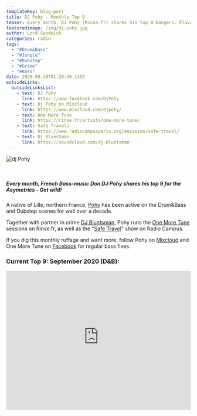 ```yaml
---
templateKey: blog-post
title: DJ Pohy - Monthly Top 9
teaser: Every month, DJ Pohy (Rinse.fr) shares his top 9 bangers. Flavor for ravers!
featuredimage: /img/dj-pohy.jpg
author: Lord Sandwich
categories: radio
tags:
  - "#Drum&Bass"
  - "#Jungle"
  - "#Dubstep"
  - "#Grime"
  - "#Bass"
date: 2020-09-28T01:29:58.145Z
outsideLinks:
  outsideLinksList:
    - text: DJ Pohy
      link: https://www.facebook.com/DjPohy
    - text: Dj Pohy on MIxcloud
      link: https://www.mixcloud.com/djpohy/
    - text: One More Tune
      link: https://rinse.fr/artists/one-more-tune/
    - text: Safe Travels
      link: https://www.radiocampusparis.org/emission/safe-travel/
    - text: Dj Blunstman
      link: https://soundcloud.com/dj-bluntsman
---
```

![](/img/dj-pohy-small.jpg "dj Pohy")

<br>

##### Every month, French Bass-music Don DJ Pohy shares his top 9 for the Asymetrics - Get wild!

A native of Lille, northern France, [Pohy](www.facebook.com/DjPohy) has been active on the Drum&Bass and Dubstep scenes for well over a decade.

Together with partner in crime [DJ Bluntsman](https://soundcloud.com/dj-bluntsman), Pohy runs the [One More Tune](https://rinse.fr/artists/one-more-tune/) sessions on Rinse.fr, as well as the "[Safe Travel](https://www.radiocampusparis.org/emission/safe-travel/)" show on Radio Campus.

If you dig this monthly ruffage and want more, follow Pohy on [Mixcloud](www.mixcloud.com/djpohy) and One More Tune on [Facebook](www.facebook.com/rinseomt) for regular bass fixes.

### Current Top 9: September 2020 (D&B):

<iframe width="100%" height="380" src="https://www.youtube-nocookie.com/embed/videoseries?list=PLZtgNolXlRSRNkQl5aYExapQBP3fqn0hv" frameborder="0" allow="accelerometer; autoplay; clipboard-write; encrypted-media; gyroscope; picture-in-picture" allowfullscreen></iframe>